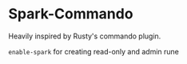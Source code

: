 # Spark-Commando

Heavily inspired by Rusty's commando plugin.

```enable-spark``` for creating read-only and admin rune 